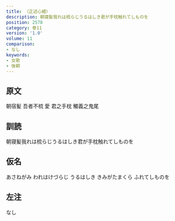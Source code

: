 ```yaml
---
title: （正述心緒）
description: 朝寝髪我れは梳らじうるはしき君が手枕触れてしものを
position: 2578
category: 巻11
version: '1.0'
volume: 11
comparison:
- なし
keywords:
- 女歌
- 後朝
---
```


## 原文

朝宿髪 吾者不梳 愛 君之手枕 觸義之鬼尾

## 訓読

朝寝髪我れは梳らじうるはしき君が手枕触れてしものを

## 仮名

あさねがみ われはけづらじ うるはしき きみがたまくら ふれてしものを

## 左注

なし
